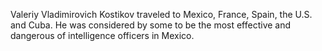 Valeriy Vladimirovich Kostikov traveled to Mexico, France, Spain, the U.S. and Cuba. He was considered by some to be the most effective and dangerous of intelligence officers in Mexico.